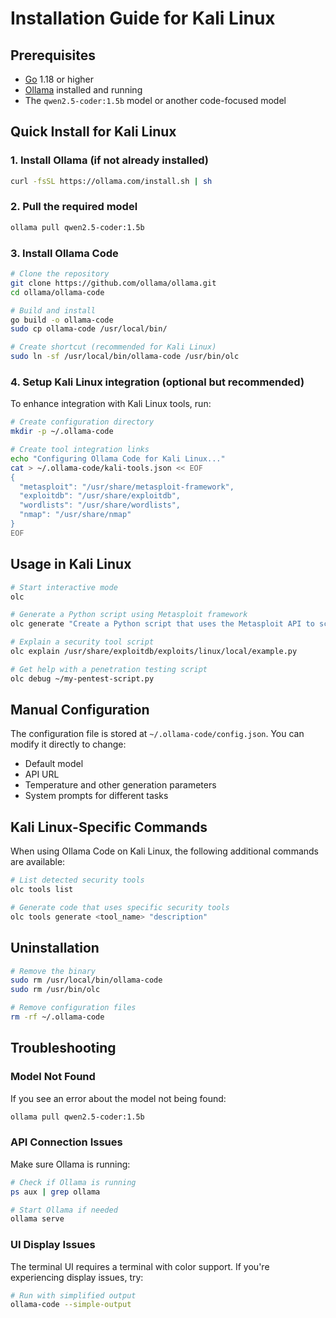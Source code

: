 # Installation Guide for Kali Linux

## Prerequisites

- [Go](https://golang.org/dl/) 1.18 or higher
- [Ollama](https://ollama.com/download) installed and running
- The `qwen2.5-coder:1.5b` model or another code-focused model

## Quick Install for Kali Linux

### 1. Install Ollama (if not already installed)

```bash
curl -fsSL https://ollama.com/install.sh | sh
```

### 2. Pull the required model

```bash
ollama pull qwen2.5-coder:1.5b
```

### 3. Install Ollama Code

```bash
# Clone the repository
git clone https://github.com/ollama/ollama.git
cd ollama/ollama-code

# Build and install
go build -o ollama-code
sudo cp ollama-code /usr/local/bin/

# Create shortcut (recommended for Kali Linux)
sudo ln -sf /usr/local/bin/ollama-code /usr/bin/olc
```

### 4. Setup Kali Linux integration (optional but recommended)

To enhance integration with Kali Linux tools, run:

```bash
# Create configuration directory
mkdir -p ~/.ollama-code

# Create tool integration links
echo "Configuring Ollama Code for Kali Linux..."
cat > ~/.ollama-code/kali-tools.json << EOF
{
  "metasploit": "/usr/share/metasploit-framework",
  "exploitdb": "/usr/share/exploitdb",
  "wordlists": "/usr/share/wordlists",
  "nmap": "/usr/share/nmap"
}
EOF
```

## Usage in Kali Linux

```bash
# Start interactive mode
olc

# Generate a Python script using Metasploit framework
olc generate "Create a Python script that uses the Metasploit API to scan for vulnerable services"

# Explain a security tool script
olc explain /usr/share/exploitdb/exploits/linux/local/example.py

# Get help with a penetration testing script
olc debug ~/my-pentest-script.py
```

## Manual Configuration

The configuration file is stored at `~/.ollama-code/config.json`. You can modify it directly to change:

- Default model
- API URL
- Temperature and other generation parameters
- System prompts for different tasks

## Kali Linux-Specific Commands

When using Ollama Code on Kali Linux, the following additional commands are available:

```bash
# List detected security tools
olc tools list

# Generate code that uses specific security tools
olc tools generate <tool_name> "description"
```

## Uninstallation

```bash
# Remove the binary
sudo rm /usr/local/bin/ollama-code
sudo rm /usr/bin/olc

# Remove configuration files
rm -rf ~/.ollama-code
```

## Troubleshooting

### Model Not Found

If you see an error about the model not being found:

```bash
ollama pull qwen2.5-coder:1.5b
```

### API Connection Issues

Make sure Ollama is running:

```bash
# Check if Ollama is running
ps aux | grep ollama

# Start Ollama if needed
ollama serve
```

### UI Display Issues

The terminal UI requires a terminal with color support. If you're experiencing display issues, try:

```bash
# Run with simplified output
ollama-code --simple-output
```
